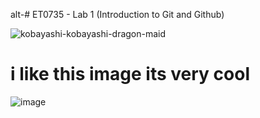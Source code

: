 alt-# ET0735 - Lab 1 (Introduction to Git and Github)



![kobayashi-kobayashi-dragon-maid](https://user-images.githubusercontent.com/130963401/232409978-55c97663-b68e-4179-9371-4c38b7b1f2a9.gif)



# i like this image its very cool

![image](https://user-images.githubusercontent.com/130963401/232413783-fed8dcf3-52f6-48f2-b553-abaa01ace6c3.png)
